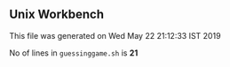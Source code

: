 ## Unix Workbench

This file was generated on Wed May 22 21:12:33 IST 2019

No of lines in `guessinggame.sh` is **21**
